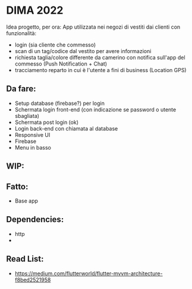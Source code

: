# DIMA 2022 
Idea progetto, per ora:
App utilizzata nei negozi di vestiti dai clienti con funzionalità: 
- login (sia cliente che commesso)
- scan di un tag/codice dal vestito per avere informazioni
- richiesta taglia/colore differente da camerino con notifica sull'app del commesso (Push Notification + Chat)
- tracciamento reparto in cui è l'utente a fini di business (Location GPS)


## Da fare:
- Setup database (firebase?) per login
- Schermata login front-end (con indicazione se password o utente sbagliata)
- Schermata post login (ok)
- Login back-end con chiamata al database
- Responsive UI
- Firebase
- Menu in basso

## WIP:

## Fatto:
- Base app

## Dependencies:
-  http
-  

## Read List:
-   https://medium.com/flutterworld/flutter-mvvm-architecture-f8bed2521958
